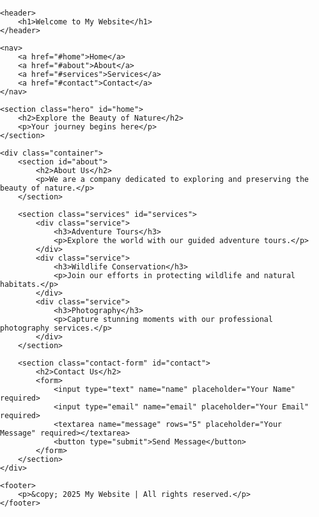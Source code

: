 <!DOCTYPE html>
<html lang="en">
<head>
    <meta charset="UTF-8">
    <meta name="viewport" content="width=device-width, initial-scale=1.0">
    <title>My Web Page</title>
    <style>
        body {
            font-family: Arial, sans-serif;
            margin: 0;
            padding: 0;
            box-sizing: border-box;
        }
        header {
            background-color: #333;
            color: white;
            padding: 15px;
            text-align: center;
        }
        nav {
            background: #444;
            padding: 10px;
            text-align: center;
        }
        nav a {
            color: white;
            text-decoration: none;
            margin: 0 15px;
            font-size: 18px;
        }
        .hero {
            background: url('https://source.unsplash.com/1600x900/?nature') no-repeat center center/cover;
            color: white;
            text-align: center;
            padding: 100px 20px;
            font-size: 24px;
        }
        .container {
            padding: 20px;
        }
        .services {
            display: flex;
            justify-content: space-around;
            text-align: center;
            margin-top: 20px;
        }
        .service {
            padding: 20px;
            width: 30%;
            border: 1px solid #ddd;
            border-radius: 5px;
        }
        .contact-form {
            max-width: 500px;
            margin: 20px auto;
            padding: 20px;
            border: 1px solid #ccc;
            border-radius: 5px;
        }
        .contact-form input, .contact-form textarea {
            width: 100%;
            padding: 10px;
            margin: 10px 0;
            border: 1px solid #ddd;
            border-radius: 5px;
        }
        footer {
            background: #333;
            color: white;
            text-align: center;
            padding: 10px;
            margin-top: 20px;
        }
    </style>
</head>
<body>

    <header>
        <h1>Welcome to My Website</h1>
    </header>

    <nav>
        <a href="#home">Home</a>
        <a href="#about">About</a>
        <a href="#services">Services</a>
        <a href="#contact">Contact</a>
    </nav>

    <section class="hero" id="home">
        <h2>Explore the Beauty of Nature</h2>
        <p>Your journey begins here</p>
    </section>

    <div class="container">
        <section id="about">
            <h2>About Us</h2>
            <p>We are a company dedicated to exploring and preserving the beauty of nature.</p>
        </section>

        <section class="services" id="services">
            <div class="service">
                <h3>Adventure Tours</h3>
                <p>Explore the world with our guided adventure tours.</p>
            </div>
            <div class="service">
                <h3>Wildlife Conservation</h3>
                <p>Join our efforts in protecting wildlife and natural habitats.</p>
            </div>
            <div class="service">
                <h3>Photography</h3>
                <p>Capture stunning moments with our professional photography services.</p>
            </div>
        </section>

        <section class="contact-form" id="contact">
            <h2>Contact Us</h2>
            <form>
                <input type="text" name="name" placeholder="Your Name" required>
                <input type="email" name="email" placeholder="Your Email" required>
                <textarea name="message" rows="5" placeholder="Your Message" required></textarea>
                <button type="submit">Send Message</button>
            </form>
        </section>
    </div>

    <footer>
        <p>&copy; 2025 My Website | All rights reserved.</p>
    </footer>

</body>
</html>
